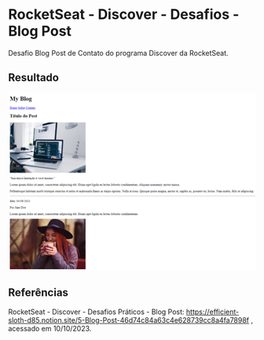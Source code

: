 # RocketSeat - Discover - Desafios - Blog Post
Desafio Blog Post de Contato do programa Discover da RocketSeat.


## Resultado
![Pagina-de-Blog-Post](Blog-Post.png)


## Referências
RocketSeat - Discover - Desafios Práticos - Blog Post:
https://efficient-sloth-d85.notion.site/5-Blog-Post-46d74c84a63c4e628739cc8a4fa7898f
, acessado em 10/10/2023.